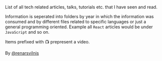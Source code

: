 
List of all tech related articles, talks, tutorials etc. that I have seen and read.

Information is seperated into folders by year in which the information was consumed and by different files related to specific languages or just a general programming oriented. Example all `React` articles would be under `JavaScript` and so on.

Items prefixed with :tv: prepresent a video.

By [@renarsvilnis](https://twitter.com/RenarsVilnis)

